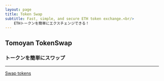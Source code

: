 ```yaml
---
layout: page
title: Token Swap
subtitle: Fast, simple, and secure ETH token exchange.<br/>
    ETHトークンを簡単にエクスチェンジできる！
---
```


<!-- Add this to the <head> tag -->
<link rel='stylesheet' href='https://widget.kyber.network/v0.7.5/widget.css'> 

<h2>Tomoyan TokenSwap</h2>
<h3>トークンを簡単にスワップ</h3><hr/>
<!-- This is the 'Swap tokens' button, place it anywhere on your webpage -->
<a href='https://widget.kyber.network/v0.7.5/?type=swap&mode=popup&lang=en&defaultPair=ETH_DAI&callback=https%3A%2F%2Fkyberpay-sample.knstats.com%2Fcallback&paramForwarding=true&network=mainnet&commissionId=0x1eEF27f5Da8652df413370298D3fCFb0c35bbD25&theme=theme-dark'
class='kyber-widget-button theme-dark theme-supported' name='KyberWidget - Powered by KyberNetwork' title='Pay with tokens'
target='_blank'>Swap tokens</a>

<!-- Add this to the end of <body> tag -->
<script async src='https://widget.kyber.network/v0.7.5/widget.js'></script>
